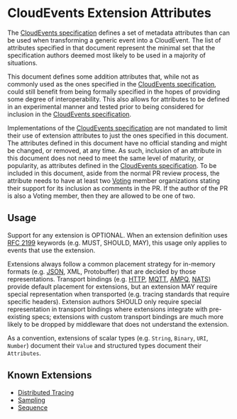 # CloudEvents Extension Attributes

The [CloudEvents specification](spec.md) defines a set of metadata attributes
than can be used when transforming a generic event into a CloudEvent.
The list of attributes specified in that document represent the minimal set
that the specification authors deemed most likely to be used in a majority of
situations.

This document defines some addition attributes that, while not as commonly
used as the ones specified in the [CloudEvents specification](spec.md),
could still benefit from being formally specified in the hopes of providing
some degree of interoperability. This also allows for attributes to be
defined in an experimental manner and tested prior to being considered for
inclusion in the [CloudEvents specification](spec.md).

Implementations of the [CloudEvents specification](spec.md) are not mandated
to limit their use of extension attributes to just the ones specified in
this document. The attributes defined in this document have no official
standing and might be changed, or removed, at any time. As such, inclusion
of an attribute in this document does not need to meet the same level of
maturity, or popularity, as attributes defined in the
[CloudEvents specification](spec.md). To be included in this document,
aside from the normal PR review process, the attribute needs to have at least
two [Voting](GOVERNANCE.md#membership) member organizations stating their
support for its inclusion as comments in the PR. If the author of the PR is
also a Voting member, then they are allowed to be one of two.

## Usage

Support for any extension is OPTIONAL. When an extension definition uses
[RFC 2199](https://www.ietf.org/rfc/rfc2119.txt) keywords (e.g. MUST,
SHOULD, MAY), this usage only applies to events that use the extension.

Extensions always follow a common placement strategy for in-memory
formats (e.g. [JSON](json-format.md), XML, Protobuffer) that are
decided by those representations. Transport bindings (e.g.
[HTTP](http-transport-binding.md), [MQTT](mqtt-transport-binding.md),
[AMPQ](amqp-transport-binding.md), [NATS](nats-transport-binding.md)) provide
default placement for extensions, but an extension MAY require special
representation when transported (e.g. tracing standards that require
specific headers). Extension authors SHOULD only require special
representation in transport bindings where extensions integrate with
pre-existing specs; extensions with custom transport bindings are much
more likely to be dropped by middleware that does not understand the
extension.

As a convention, extensions of scalar types (e.g. `String`, `Binary`, `URI`,
`Number`) document their `Value` and structured types document their
`Attributes`.

## Known Extensions

* [Distributed Tracing](extensions/distributed-tracing.md)
* [Sampling](extensions/sampled-rate.md)
* [Sequence](extensions/sequence.md)
